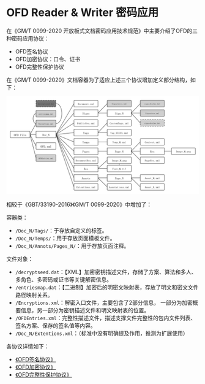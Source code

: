 # OFD Reader & Writer 密码应用

在《GM/T 0099-2020 开放板式文档密码应用技术规范》中主要介绍了OFD的三种密码应用协议：

- OFD签名协议
- OFD加密协议：口令、证书
- OFD完整性保护协议

在《GM/T 0099-2020》文档容器为了适应上述三个协议增加定义部分结构，如下：

![OFD文件层次组织结构](./doc/img/OFD文件层次组织结构.png)

相较于《GBT/33190-2016》《GM/T 0099-2020》中增加了：

容器类：

- `/Doc_N/Tags/`：于存放自定义的标签。
- `/Doc_N/Temps/`：用于存放页面模板文件。
- `/Doc_N/Annots/Pages_N/`：用于存放页面注释。

文件对象：

- `/decryptseed.dat`：【XML】加密密钥描述文件，存储了方案、算法和多人、多角色、多密码或证书等关键解密信息。
- `/entriesmap.dat`：【二进制】加密后的明密文映射表，存放了明文和密文文件路径映射关系。
- `/Encryptions.xml`：解密入口文件，主要包含了2部分信息， 一部分为加密概要信息，另一部分为密钥描述文件和明文映射表的位置。
- `/OFDEntries.xml`：完整性描述文件，描述支撑文件完整性的包内文件列表、签名方案、保存的签名值等内容。
- `/Doc_N/Extentions.xml`：（标准中没有明确提及作用，推测为扩展使用）

各协议详情如下：

- [《OFD签名协议》](./doc/OFD签名协议.md)
- [《OFD加密协议》](./doc/OFD加密协议.md)
- [《OFD完整性保护协议》](./doc/OFD完整性保护协议.md)
